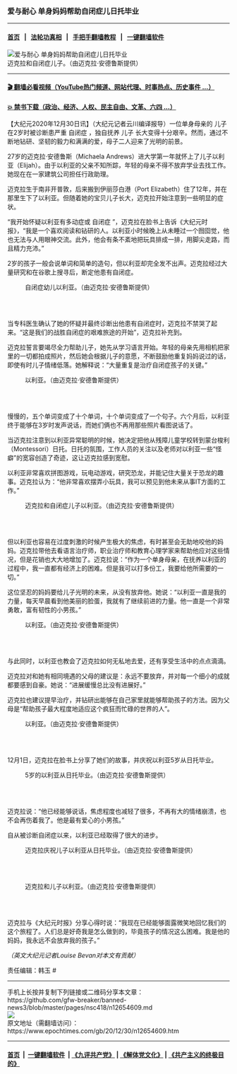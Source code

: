 ### 爱与耐心 单身妈妈帮助自闭症儿日托毕业
------------------------

#### [首页](https://github.com/gfw-breaker/banned-news3/blob/master/README.md) &nbsp;&nbsp;|&nbsp;&nbsp; [法轮功真相](https://github.com/begood0513/basic/blob/master/README.md)  &nbsp;&nbsp;|&nbsp;&nbsp; [手把手翻墙教程](https://github.com/gfw-breaker/guides/wiki)  &nbsp;&nbsp;|&nbsp;&nbsp; [一键翻墙软件](https://github.com/gfw-breaker/nogfw/blob/master/README.md)  



<div><img alt="爱与耐心 单身妈妈帮助自闭症儿日托毕业" class="attachment-djy_600_400 size-djy_600_400 wp-post-image" src="https://i.epochtimes.com/assets/uploads/2020/12/Mother-helps-son-700x420-600x400.jpg"/>
<div class="caption">
 迈克拉和自闭症儿子。（由迈克拉‧安德鲁斯提供）
</div></div><hr/>

#### [ 🎬  翻墙必看视频（YouTube热门频道、网站代理、时事热点、历史事件 ...）](https://github.com/gfw-breaker/links/blob/master/banned.md)

#### [ 💥  禁书下载（政治、经济、人权、民主自由、文革、六四 ...）](https://github.com/gfw-breaker/books/blob/master/README.md)

<div><p>
 【大纪元2020年12月30日讯】（大纪元记者云川编译报导）一位单身母亲的
 <ok href="https://www.epochtimes.com/gb/tag/%E5%84%BF%E5%AD%90.html">
  儿子
 </ok>
 在2岁时被诊断患严重
 <ok href="https://www.epochtimes.com/gb/tag/%E8%87%AA%E9%97%AD%E7%97%87.html">
  自闭症
 </ok>
 ，独自抚养
 <ok href="https://www.epochtimes.com/gb/tag/%E5%84%BF%E5%AD%90.html">
  儿子
 </ok>
 长大变得十分艰辛。然而，通过不断地钻研、坚韧的毅力和满满的爱，母子二人迎来了光明的前景。
</p>
<p>
 27岁的迈克拉‧安德鲁斯（Michaela Andrews）进大学第一年就怀上了儿子以利亚（Elijah）。由于以利亚的父亲不知所踪，年轻的母亲不得不放弃学业去找工作。她现在在一家建筑公司担任行政助理。
</p>
<p>
 迈克拉生于南非开普敦，后来搬到伊丽莎白港（Port Elizabeth）住了12年，并在那里生下了以利亚。但随着她的宝贝儿子长大，迈克拉开始注意到一些明显的症状。
</p>
<p>
 “我开始怀疑以利亚有多动症或
 <ok href="https://www.epochtimes.com/gb/tag/%E8%87%AA%E9%97%AD%E7%97%87.html">
  自闭症
 </ok>
 ”，迈克拉在脸书上告诉《大纪元时报》，“我是一个喜欢阅读和钻研的人。以利亚小时候晚上从未睡过一个囫囵觉，他也无法与人用眼神交流。此外，他会有条不紊地把玩具排成一排，用脚尖走路，而且精力充沛。”
</p>
<p>
 2岁的孩子一般会说单词和简单的造句，但以利亚却完全发不出声。迈克拉经过大量研究和在谷歌上搜寻后，断定他患有自闭症。
</p>
<figure class="wp-caption aligncenter" id="attachment_12654824" style="width: 600px">
 <ok href="https://i.epochtimes.com/assets/uploads/2020/12/Elijah_1.jpg">
  <img alt="" class="size-large wp-image-12654824" src="https://i.epochtimes.com/assets/uploads/2020/12/Elijah_1-600x599.jpg"/>
 </ok>
 <br/><figcaption class="wp-caption-text">
  自闭症幼儿以利亚。（由迈克拉‧安德鲁斯提供）
 </figcaption><br/>
</figure><br/>
<p>
 当专科医生确认了她的怀疑并最终诊断出他患有自闭症时，迈克拉不禁哭了起来。“这是我们的战胜自闭症的艰难旅途的开始”，迈克拉补充到。
</p>
<p>
 迈克拉誓言要竭尽全力帮助儿子，她先从学习语言开始。年轻的母亲先用相机把家里的一切都拍成照片，然后她会根据儿子的意愿，不断鼓励他重复妈妈说过的话，即使有时儿子情绪低落。她解释说：“大量重复是治疗自闭症孩子的关键。”
</p>
<figure class="wp-caption aligncenter" id="attachment_12654820" style="width: 450px">
 <ok href="https://i.epochtimes.com/assets/uploads/2020/12/Elijah_3.jpg">
  <img alt="" class="wp-image-12654820" src="https://i.epochtimes.com/assets/uploads/2020/12/Elijah_3-600x730.jpg"/>
 </ok>
 <br/><figcaption class="wp-caption-text">
  以利亚。（由迈克拉‧安德鲁斯提供）
 </figcaption><br/>
</figure><br/>
<p>
 慢慢的，五个单词变成了十个单词，十个单词变成了一个句子。六个月后，以利亚终于能够在3岁时发声说话，而她们俩也不再用那些照片看图说话了。
</p>
<p>
 当迈克拉注意到以利亚异常聪明的时候，她决定把他从残障儿童学校转到蒙台梭利（Montessori）日托。日托的氛围，工作人员的关注以及老师对以利亚一些“怪癖”的宽容创造了奇迹，这让迈克拉感到宽慰。
</p>
<p>
 以利亚非常喜欢拼图游戏，玩电动游戏，研究恐龙，并能记住大量关于恐龙的趣事。迈克拉认为：“他非常喜欢摆弄小玩具，我可以预见到他未来从事IT方面的工作。”
</p>
<figure class="wp-caption aligncenter" id="attachment_12654816" style="width: 450px">
 <ok href="https://i.epochtimes.com/assets/uploads/2020/12/Michaela_1.jpg">
  <img alt="" class="wp-image-12654816" src="https://i.epochtimes.com/assets/uploads/2020/12/Michaela_1-600x738.jpg"/>
 </ok>
 <br/><figcaption class="wp-caption-text">
  迈克拉和自闭症儿子以利亚。（由迈克拉‧安德鲁斯提供）
 </figcaption><br/>
</figure><br/>
<p>
 但以利亚也容易在过度刺激的时候产生极大的焦虑，有时甚至会无助地咬他的妈妈。迈克拉带他去看语言治疗师，职业治疗师和教育心理学家来帮助他应对这些情况，但是花销也大大地增加了。迈克拉说：“作为一个单身母亲，在抚养以利亚的过程中，我一直都有经济上的困难。但是我可以打多份工，我要给他所需要的一切。”
</p>
<p>
 这位坚忍的妈妈要给儿子光明的未来，从没有放弃他。她说：“以利亚一直是我的力量，每天早晨看到他美丽的脸蛋，我就有了继续前进的力量。他一直是一个非常勇敢，富有韧性的小男孩。”
</p>
<figure class="wp-caption aligncenter" id="attachment_12654814" style="width: 451px">
 <ok href="https://i.epochtimes.com/assets/uploads/2020/12/Elijah_2.jpg">
  <img alt="" class="wp-image-12654814" src="https://i.epochtimes.com/assets/uploads/2020/12/Elijah_2-600x572.jpg"/>
 </ok>
 <br/><figcaption class="wp-caption-text">
  以利亚。（由迈克拉‧安德鲁斯提供）
 </figcaption><br/>
</figure><br/>
<p>
 与此同时，以利亚也教会了迈克拉如何无私地去爱，还有享受生活中的点点滴滴。
</p>
<p>
 迈克拉对和她有相同境遇的父母的建议是：永远不要放弃，并对每一个细小的成就都要感到自豪。她说：“进展缓慢总比没有进展好。”
</p>
<p>
 迈克拉也建议提早治疗，并钻研出能够在自己家里就能够帮助孩子的方法。因为父母是“帮助孩子最大程度地适应这个疯狂而忙碌的世界的人”。
</p>
<figure class="wp-caption aligncenter" id="attachment_12654807" style="width: 449px">
 <ok href="https://i.epochtimes.com/assets/uploads/2020/12/Elijah_4.jpg">
  <img alt="" class="wp-image-12654807" src="https://i.epochtimes.com/assets/uploads/2020/12/Elijah_4-600x566.jpg"/>
 </ok>
 <br/><figcaption class="wp-caption-text">
  以利亚。（由迈克拉‧安德鲁斯提供）
 </figcaption><br/>
</figure><br/>
<p>
 12月1日，迈克拉在脸书上分享了她们的故事，并庆祝以利亚5岁从日托毕业。
</p>
<figure class="wp-caption aligncenter" id="attachment_12654801" style="width: 450px">
 <ok href="https://i.epochtimes.com/assets/uploads/2020/12/Elijah_9.jpg">
  <img alt="" class="wp-image-12654801" src="https://i.epochtimes.com/assets/uploads/2020/12/Elijah_9.jpg"/>
 </ok>
 <br/><figcaption class="wp-caption-text">
  5岁的以利亚从日托毕业。（由迈克拉‧安德鲁斯提供）
 </figcaption><br/>
</figure><br/>
<p>
 迈克拉说：“他已经能够说话，焦虑程度也减轻了很多，不再有大的情绪崩溃，也不会再伤着我了。他是最有爱心的小男孩。”
</p>
<p>
 自从被诊断自闭症以来，以利亚已经取得了很大的进步。
</p>
<figure class="wp-caption aligncenter" id="attachment_12654797" style="width: 451px">
 <ok href="https://i.epochtimes.com/assets/uploads/2020/12/Elijah_8.jpg">
  <img alt="" class="wp-image-12654797" src="https://i.epochtimes.com/assets/uploads/2020/12/Elijah_8.jpg"/>
 </ok>
 <br/><figcaption class="wp-caption-text">
  迈克拉庆祝儿子以利亚从日托毕业。（由迈克拉‧安德鲁斯提供）
 </figcaption><br/>
</figure><br/>
<figure class="wp-caption aligncenter" id="attachment_12654798" style="width: 600px">
 <ok href="https://i.epochtimes.com/assets/uploads/2020/12/Michaela_7.jpg">
  <img alt="" class="size-large wp-image-12654798" src="https://i.epochtimes.com/assets/uploads/2020/12/Michaela_7-600x378.jpg"/>
 </ok>
 <br/><figcaption class="wp-caption-text">
  迈克拉和儿子以利亚。（由迈克拉‧安德鲁斯提供）
 </figcaption><br/>
</figure><br/>
<p>
 迈克拉与《大纪元时报》分享心得时说：“我现在已经能够面露微笑地回忆我们的这个旅程了。人们总是好奇我是怎么做到的，毕竟孩子的情况这么困难。我是他的妈妈，我永远不会放弃我的孩子。”
</p>
<p>
 <em>
  （英文大纪元记者Louise Bevan对本文有贡献）
 </em>
</p>
<p>
 责任编辑：韩玉 #
</p>
</div>
<hr/>
手机上长按并复制下列链接或二维码分享本文章：<br/>
https://github.com/gfw-breaker/banned-news3/blob/master/pages/nsc418/n12654609.md <br/>
<a href='https://github.com/gfw-breaker/banned-news3/blob/master/pages/nsc418/n12654609.md'><img src='https://github.com/gfw-breaker/banned-news3/blob/master/pages/nsc418/n12654609.md.png'/></a> <br/>
原文地址（需翻墙访问）：https://www.epochtimes.com/gb/20/12/30/n12654609.htm


------------------------
#### [首页](https://github.com/gfw-breaker/banned-news3/blob/master/README.md) &nbsp;|&nbsp; [一键翻墙软件](https://github.com/gfw-breaker/nogfw/blob/master/README.md) &nbsp;| [《九评共产党》](https://github.com/gfw-breaker/9ping.md/blob/master/README.md#九评之一评共产党是什么) | [《解体党文化》](https://github.com/gfw-breaker/jtdwh.md/blob/master/README.md) | [《共产主义的终极目的》](https://github.com/gfw-breaker/gczydzjmd.md/blob/master/README.md)


<img src='http://gfw-breaker.win/banned-news3/pages/nsc418/n12654609.md' width='0px' height='0px'/>